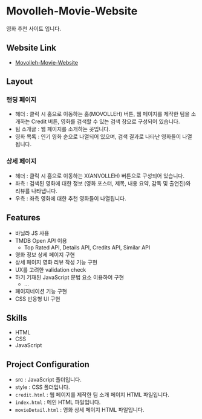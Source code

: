 # Movolleh-Movie-Website

영화 추천 사이트 입니다.

## Website Link

- [Movolleh-Movie-Website]()

## Layout

### 랜딩 페이지

- 헤더 : 클릭 시 홈으로 이동하는 홈(MOVOLLEH) 버튼, 웹 페이지를 제작한 팀을 소개하는 Credit 버튼, 영화를 검색할 수 있는 검색 창으로 구성되어 있습니다.
- 팀 소개글 : 웹 페이지를 소개하는 곳입니다.
- 영화 목록 : 인기 영화 순으로 나열되어 있으며, 검색 결과로 나타난 영화들이 나열됩니다.

### 상세 페이지

- 헤더 : 클릭 시 홈으로 이동하는 X(ANVOLLEH) 버튼으로 구성되어 있습니다.
- 좌측 : 검색된 영화에 대한 정보 (영화 포스터, 제목, 내용 요약, 감독 및 출연진)와 리뷰를 나타냅니다.
- 우측 : 좌측 영화에 대한 추천 영화들이 나열됩니다.

## Features

- 바닐라 JS 사용
- TMDB Open API 이용
  - Top Rated API, Details API, Credits API, Similar API
- 영화 정보 상세 페이지 구현
- 상세 페이지 영화 리뷰 작성 기능 구현
- UX를 고려한 validation check
- 하기 기재된 JavaScript 문법 요소 이용하여 구현
  - ...
- 페이지네이션 기능 구현
- CSS 반응형 UI 구현

## Skills

- HTML
- CSS
- JavaScript

## Project Configuration

- src : JavaScript 폴더입니다.
- style : CSS 폴더입니다.
- `credit.html` : 웹 페이지를 제작한 팀 소개 페이지 HTML 파일입니다.
- `index.html` : 메인 HTML 파일입니다.
- `movieDetail.html` : 영화 상세 페이지 HTML 파일입니다.

